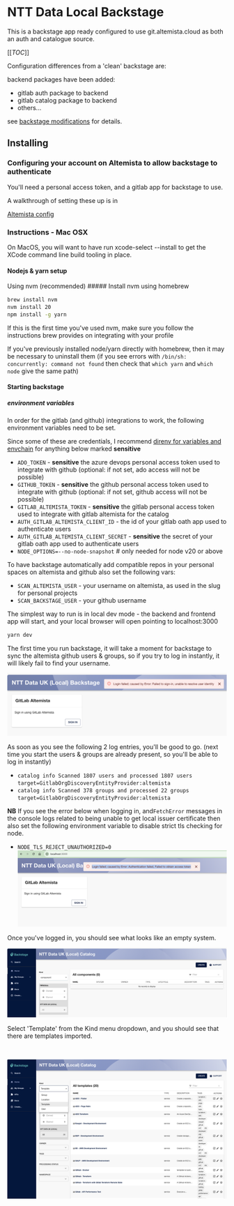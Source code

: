 # NTT Data Local Backstage

This is a backstage app ready configured to use git.altemista.cloud as both an auth and catalogue source.

[[_TOC_]]

Configuration differences from a 'clean' backstage are:

backend packages have been added:

* gitlab auth package to backend
* gitlab catalog package to backend
* others...

see [backstage modifications](docs/modifications.md) for details.


## Installing


### Configuring your account on Altemista to allow backstage to authenticate
You'll need a personal access token, and a gitlab app for backstage to use.

A walkthrough of setting these up is in

[Altemista config](docs/altemista-config.md)

### Instructions - Mac OSX
On MacOS, you will want to have run xcode-select --install to get the XCode command line build tooling in place.

#### Nodejs & yarn setup
Using nvm (recommended)
##### Install nvm
using homebrew
```bash
brew install nvm
nvm install 20
npm install -g yarn
```
If this is the first time you've used nvm, make sure you follow the instructions brew provides on integrating with your profile

If you've previously installed node/yarn directly with homebrew, then it may be necessary to uninstall them
(if you see errors with `/bin/sh: concurrently: command not found` then check that `which yarn` and `which node` give the same path)

#### Starting backstage

##### environment variables
In order for the gitlab (and github) integrations to work, the following environment variables need to be set.

Since some of these are credentials, I recommend [direnv for variables and envchain](docs/using-direnv-and-envchain.md) for anything below marked **sensitive**

* `ADO_TOKEN` - **sensitive** the azure devops personal access token used to integrate with github (optional: if not set, ado access will not be possible)
* `GITHUB_TOKEN` - **sensitive** the github personal access token used to integrate with github (optional: if not set, github access will not be possible)
* `GITLAB_ALTEMISTA_TOKEN` - **sensitive** the gitlab personal access token used to integrate with gitlab altemista for the catalog
* `AUTH_GITLAB_ALTEMISTA_CLIENT_ID` - the id of your gitlab oath app used to authenticate users
* `AUTH_GITLAB_ALTEMISTA_CLIENT_SECRET` - **sensitive** the secret of your gitlab oath app used to authenticate users
* `NODE_OPTIONS=--no-node-snapshot` # only needed for node v20 or above

To have backstage automatically add compatible repos in your personal spaces on altemista and github also set the following vars:

* `SCAN_ALTEMISTA_USER` - your username on altemista, as used in the slug for personal projects
* `SCAN_BACKSTAGE_USER` - your github username

The simplest way to run is in local dev mode - the backend and frontend app will start, and your local browser will open pointing to localhost:3000

```bash
yarn dev
```

The first time you run backstage, it will take a moment for backstage to sync the altemista github users & groups, so if you try to log in instantly, it will likely fail to find your username.

![failed login screenshot](docs/images/failed-login.png "Failed login due to user not found")

As soon as you see the following 2 log entries, you'll be good to go.
(next time you start the users & groups are already present, so you'll be able to log in instantly)

* `catalog info Scanned 1807 users and processed 1807 users target=GitlabOrgDiscoveryEntityProvider:altemista`
* `catalog info Scanned 378 groups and processed 22 groups target=GitlabOrgDiscoveryEntityProvider:altemista`

**NB**
If you see the error below when logging in, and`FetchError` messages in the console logs related to being unable to get local issuer certificate
then also set the following environment variable to disable strict tls checking for node.
* `NODE_TLS_REJECT_UNAUTHORIZED=0`
![access token error](docs/images/access-token-error.png)

Once you've logged in, you should see what looks like an empty system.

![successful login screenshot](docs/images/initial-page.png "Successful login")

Select 'Template' from the Kind menu dropdown, and you should see that there are templates imported.

![template dropdown](docs/images/kind-selection.png)

![templates populated](docs/images/templates.png)
